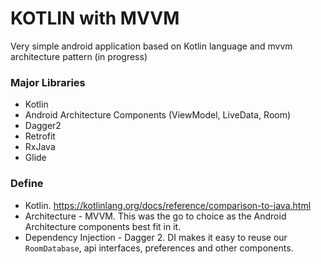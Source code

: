 # KOTLIN with MVVM

Very simple android application based on Kotlin language and mvvm architecture pattern
(in progress)


### Major Libraries

* Kotlin
* Android Architecture Components (ViewModel, LiveData, Room)
* Dagger2
* Retrofit
* RxJava
* Glide

### Define

* Kotlin. https://kotlinlang.org/docs/reference/comparison-to-java.html
* Architecture - MVVM. This was the go to choice as the Android Architecture components best fit in it.
* Dependency Injection - Dagger 2. DI makes it easy to reuse our `RoomDatabase`, api interfaces, preferences and other components.
